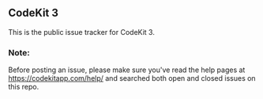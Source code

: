 ## CodeKit 3

This is the public issue tracker for CodeKit 3. 


### Note:

Before posting an issue, please make sure you've read the help pages at https://codekitapp.com/help/ and searched both open and closed issues on this repo.
